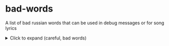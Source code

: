 # bad-words
A list of bad russian words that can be used in debug messages or for song lyrics

<details>
  <summary>Click to expand (careful, bad words)</summary>

```
хуй
пизда
джигурда
залупа
гузно
пидор
сука
еблан
мудак
гондон
жопа
соси
долбоёб
срака
сыкло
чмо
петух
шалава
дебила кусок
анонист проклятый
падла
педик
даун
ублюдок
выродок
уебан
пидрила
хуесос
пиздобол
мудоёб
задрот
распидорасило
ебло тупое
ёбаный в рот
пиздец
я ебал
шлюха
быдло
блядь
твою ж мать
сукин сын
уёбище

# есть ещё много рассово-национальных обидных слов, но их наверное не буду перечислять...
```
</details>


